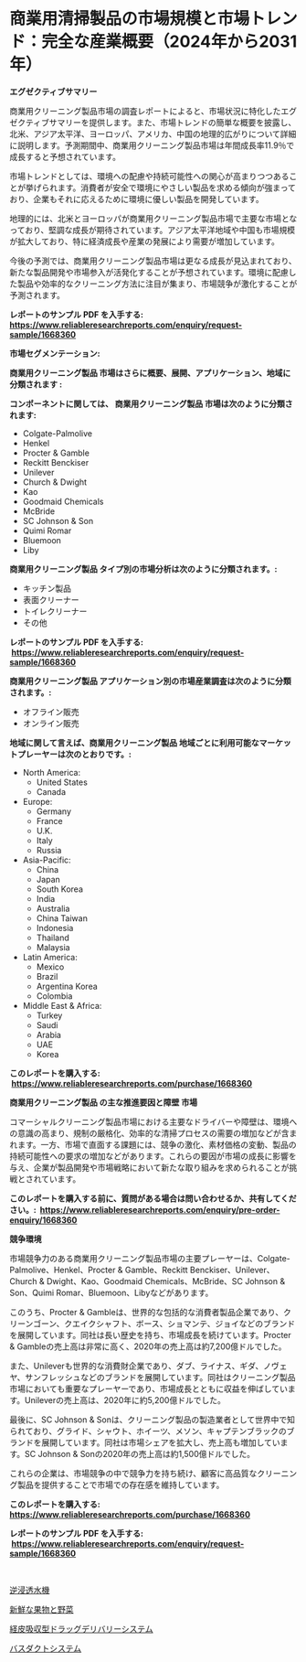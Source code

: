 <p><h1>商業用清掃製品の市場規模と市場トレンド：完全な産業概要（2024年から2031年）</h1></p><p><strong>エグゼクティブサマリー</strong></p>
<p><p>商業用クリーニング製品市場の調査レポートによると、市場状況に特化したエグゼクティブサマリーを提供します。また、市場トレンドの簡単な概要を披露し、北米、アジア太平洋、ヨーロッパ、アメリカ、中国の地理的広がりについて詳細に説明します。予測期間中、商業用クリーニング製品市場は年間成長率11.9％で成長すると予想されています。</p><p>市場トレンドとしては、環境への配慮や持続可能性への関心が高まりつつあることが挙げられます。消費者が安全で環境にやさしい製品を求める傾向が強まっており、企業もそれに応えるために環境に優しい製品を開発しています。</p><p>地理的には、北米とヨーロッパが商業用クリーニング製品市場で主要な市場となっており、堅調な成長が期待されています。アジア太平洋地域や中国も市場規模が拡大しており、特に経済成長や産業の発展により需要が増加しています。</p><p>今後の予測では、商業用クリーニング製品市場は更なる成長が見込まれており、新たな製品開発や市場参入が活発化することが予想されています。環境に配慮した製品や効率的なクリーニング方法に注目が集まり、市場競争が激化することが予測されます。</p></p>
<p><strong>レポートのサンプル PDF を入手する: <a href="https://www.reliableresearchreports.com/enquiry/request-sample/1668360">https://www.reliableresearchreports.com/enquiry/request-sample/1668360</a></strong></p>
<p><strong>市場セグメンテーション:</strong></p>
<p><strong> 商業用クリーニング製品 市場はさらに概要、展開、アプリケーション、地域に分類されます :</strong></p>
<p><strong>コンポーネントに関しては、 商業用クリーニング製品 市場は次のように分類されます: &nbsp;</strong></p>
<p><ul><li>Colgate-Palmolive</li><li>Henkel</li><li>Procter & Gamble</li><li>Reckitt Benckiser</li><li>Unilever</li><li>Church & Dwight</li><li>Kao</li><li>Goodmaid Chemicals</li><li>McBride</li><li>SC Johnson & Son</li><li>Quimi Romar</li><li>Bluemoon</li><li>Liby</li></ul></p>
<p><strong> 商業用クリーニング製品 タイプ別の市場分析は次のように分類されます。:</strong></p>
<p><ul><li>キッチン製品</li><li>表面クリーナー</li><li>トイレクリーナー</li><li>その他</li></ul></p>
<p><strong>レポートのサンプル PDF を入手する: &nbsp;<a href="https://www.reliableresearchreports.com/enquiry/request-sample/1668360">https://www.reliableresearchreports.com/enquiry/request-sample/1668360</a></strong></p>
<p><strong> 商業用クリーニング製品 アプリケーション別の市場産業調査は次のように分類されます。:</strong></p>
<p><ul><li>オフライン販売</li><li>オンライン販売</li></ul></p>
<p><strong>地域に関して言えば、商業用クリーニング製品 地域ごとに利用可能なマーケットプレーヤーは次のとおりです。:</strong></p>
<p><ul>
    <li>
        North America:
        <ul>
            <li>United States</li>
            <li>Canada</li>
        </ul>
    </li>
    <li>
        Europe:
        <ul>
            <li>Germany</li>
            <li>France</li>
            <li>U.K.</li>
            <li>Italy</li>
            <li>Russia</li>
        </ul>
    </li>
    <li>
        Asia-Pacific:
        <ul>
            <li>China</li>
            <li>Japan</li>
            <li>South Korea</li>
            <li>India</li>
            <li>Australia</li>
            <li>China Taiwan</li>
            <li>Indonesia</li>
            <li>Thailand</li>
            <li>Malaysia</li>
        </ul>
    </li>
    <li>
        Latin America:
        <ul>
            <li>Mexico</li>
            <li>Brazil</li>
            <li>Argentina Korea</li>
            <li>Colombia</li>
        </ul>
    </li>
    <li>
        Middle East & Africa:
        <ul>
            <li>Turkey</li>
            <li>Saudi</li>
            <li>Arabia</li>
            <li>UAE</li>
            <li>Korea</li>
        </ul>
    </li>
    </ul></p>
<p><strong>このレポートを購入する: &nbsp;<a href="https://www.reliableresearchreports.com/purchase/1668360">https://www.reliableresearchreports.com/purchase/1668360</a></strong></p>
<p><strong>商業用クリーニング製品 の主な推進要因と障壁 市場</strong></p>
<p><p>コマーシャルクリーニング製品市場における主要なドライバーや障壁は、環境への意識の高まり、規制の厳格化、効率的な清掃プロセスの需要の増加などが含まれます。一方、市場で直面する課題には、競争の激化、素材価格の変動、製品の持続可能性への要求の増加などがあります。これらの要因が市場の成長に影響を与え、企業が製品開発や市場戦略において新たな取り組みを求められることが挑戦とされています。</p></p>
<p><strong>このレポートを購入する前に、質問がある場合は問い合わせるか、共有してください。:&nbsp; <a href="https://www.reliableresearchreports.com/enquiry/pre-order-enquiry/1668360">https://www.reliableresearchreports.com/enquiry/pre-order-enquiry/1668360</a></strong></p>
<p><strong>競争環境</strong></p>
<p><p>市場競争力のある商業用クリーニング製品市場の主要プレーヤーは、Colgate-Palmolive、Henkel、Procter & Gamble、Reckitt Benckiser、Unilever、Church & Dwight、Kao、Goodmaid Chemicals、McBride、SC Johnson & Son、Quimi Romar、Bluemoon、Libyなどがあります。</p><p>このうち、Procter & Gambleは、世界的な包括的な消費者製品企業であり、クリーンゴーン、クエイクシャフト、ボース、ショマンテ、ジョイなどのブランドを展開しています。同社は長い歴史を持ち、市場成長を続けています。Procter & Gambleの売上高は非常に高く、2020年の売上高は約7,200億ドルでした。</p><p>また、Unileverも世界的な消費財企業であり、ダブ、ライナス、ギダ、ノヴェヤ、サンフレッシュなどのブランドを展開しています。同社はクリーニング製品市場においても重要なプレーヤーであり、市場成長とともに収益を伸ばしています。Unileverの売上高は、2020年に約5,200億ドルでした。</p><p>最後に、SC Johnson & Sonは、クリーニング製品の製造業者として世界中で知られており、グライド、シャウト、ホイーツ、メソン、キャプテンブラックのブランドを展開しています。同社は市場シェアを拡大し、売上高も増加しています。SC Johnson & Sonの2020年の売上高は約1,500億ドルでした。</p><p>これらの企業は、市場競争の中で競争力を持ち続け、顧客に高品質なクリーニング製品を提供することで市場での存在感を維持しています。</p></p>
<p><strong>このレポートを購入する: &nbsp; <a href="https://www.reliableresearchreports.com/purchase/1668360">https://www.reliableresearchreports.com/purchase/1668360</a></strong></p>
<p><strong>レポートのサンプル PDF を入手する: &nbsp;<a href="https://www.reliableresearchreports.com/enquiry/request-sample/1668360">https://www.reliableresearchreports.com/enquiry/request-sample/1668360</a></strong><strong></strong></p>
<p>&nbsp;</p>
<p><p><a href="https://medium.com/@chrispcreem58/%E9%80%86%E6%B5%B8%E9%80%8F%E6%B0%B4%E8%A3%BD%E9%80%A0%E6%A9%9F%E5%B8%82%E5%A0%B4-%E5%B8%82%E5%A0%B4cagr-%E5%B8%82%E5%A0%B4%E3%83%88%E3%83%AC%E3%83%B3%E3%83%89-%E5%8F%8A%E3%81%B3%E6%88%90%E9%95%B7%E6%88%A6%E7%95%A5%E3%81%AB%E5%AF%BE%E3%81%99%E3%82%8B%E6%B4%9E%E5%AF%9F-7eaace6801c2">逆浸透水機</a></p><p><a href="https://medium.com/@isabeleterson7845/%E6%96%B0%E9%AE%AE%E3%81%AA%E6%9E%9C%E7%89%A9%E3%82%84%E9%87%8E%E8%8F%9C%E3%81%AE%E5%B8%82%E5%A0%B4%E8%A6%8F%E6%A8%A1-cagr-%E3%83%88%E3%83%AC%E3%83%B3%E3%83%89-2024-2030-5961648d61e2">新鮮な果物と野菜</a></p><p><a href="https://medium.com/@jackieshlerin98056/%E7%9A%AE%E8%86%9A%E9%80%8F%E9%81%8E%E8%96%AC%E7%89%A9%E6%8A%95%E4%B8%8E%E3%82%B7%E3%82%B9%E3%83%86%E3%83%A0%E5%B8%82%E5%A0%B4%E3%81%AE%E3%83%A1%E3%83%88%E3%83%AA%E3%82%AF%E3%82%B9%E3%82%92%E8%A7%A3%E8%AA%AD%E3%81%99%E3%82%8B-%E5%B8%82%E5%A0%B4%E3%82%B7%E3%82%A7%E3%82%A2-%E5%8B%95%E5%90%91-%E3%81%8A%E3%82%88%E3%81%B3%E6%88%90%E9%95%B7%E3%83%91%E3%82%BF%E3%83%BC%E3%83%B3-abc092b7c0fc">経皮吸収型ドラッグデリバリーシステム</a></p><p><a href="https://github.com/one-cool-chick/Market-Research-Report-List-1/blob/main/582639115394.md">バスダクトシステム</a></p></p>